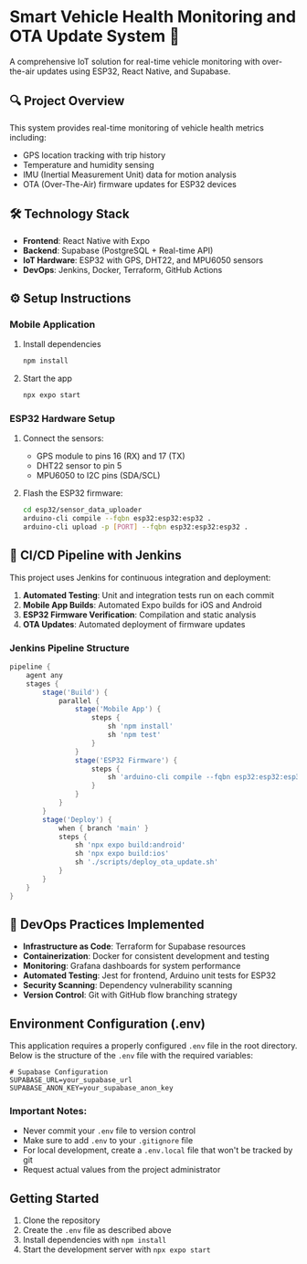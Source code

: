 # Smart Vehicle Health Monitoring and OTA Update System 🚗

A comprehensive IoT solution for real-time vehicle monitoring with over-the-air updates using ESP32, React Native, and Supabase.

## 🔍 Project Overview

This system provides real-time monitoring of vehicle health metrics including:
- GPS location tracking with trip history
- Temperature and humidity sensing
- IMU (Inertial Measurement Unit) data for motion analysis
- OTA (Over-The-Air) firmware updates for ESP32 devices

## 🛠️ Technology Stack

- **Frontend**: React Native with Expo
- **Backend**: Supabase (PostgreSQL + Real-time API)
- **IoT Hardware**: ESP32 with GPS, DHT22, and MPU6050 sensors
- **DevOps**: Jenkins, Docker, Terraform, GitHub Actions

## ⚙️ Setup Instructions

### Mobile Application

1. Install dependencies

   ```bash
   npm install
   ```

2. Start the app

   ```bash
   npx expo start
   ```

### ESP32 Hardware Setup

1. Connect the sensors:
   - GPS module to pins 16 (RX) and 17 (TX)
   - DHT22 sensor to pin 5
   - MPU6050 to I2C pins (SDA/SCL)

2. Flash the ESP32 firmware:

   ```bash
   cd esp32/sensor_data_uploader
   arduino-cli compile --fqbn esp32:esp32:esp32 .
   arduino-cli upload -p [PORT] --fqbn esp32:esp32:esp32 .
   ```

## 🚀 CI/CD Pipeline with Jenkins

This project uses Jenkins for continuous integration and deployment:

1. **Automated Testing**: Unit and integration tests run on each commit
2. **Mobile App Builds**: Automated Expo builds for iOS and Android
3. **ESP32 Firmware Verification**: Compilation and static analysis
4. **OTA Updates**: Automated deployment of firmware updates

### Jenkins Pipeline Structure

```groovy
pipeline {
    agent any
    stages {
        stage('Build') {
            parallel {
                stage('Mobile App') {
                    steps {
                        sh 'npm install'
                        sh 'npm test'
                    }
                }
                stage('ESP32 Firmware') {
                    steps {
                        sh 'arduino-cli compile --fqbn esp32:esp32:esp32 ./esp32/sensor_data_uploader'
                    }
                }
            }
        }
        stage('Deploy') {
            when { branch 'main' }
            steps {
                sh 'npx expo build:android'
                sh 'npx expo build:ios'
                sh './scripts/deploy_ota_update.sh'
            }
        }
    }
}
```
## 🔄 DevOps Practices Implemented

- **Infrastructure as Code**: Terraform for Supabase resources
- **Containerization**: Docker for consistent development and testing
- **Monitoring**: Grafana dashboards for system performance
- **Automated Testing**: Jest for frontend, Arduino unit tests for ESP32
- **Security Scanning**: Dependency vulnerability scanning
- **Version Control**: Git with GitHub flow branching strategy

## Environment Configuration (.env)

This application requires a properly configured `.env` file in the root directory. Below is the structure of the `.env` file with the required variables:

```
# Supabase Configuration
SUPABASE_URL=your_supabase_url
SUPABASE_ANON_KEY=your_supabase_anon_key
```

### Important Notes:
- Never commit your `.env` file to version control
- Make sure to add `.env` to your `.gitignore` file
- For local development, create a `.env.local` file that won't be tracked by git
- Request actual values from the project administrator

## Getting Started

1. Clone the repository
2. Create the `.env` file as described above
3. Install dependencies with `npm install`
4. Start the development server with `npx expo start`
